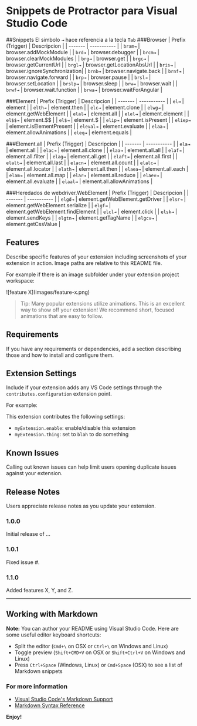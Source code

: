 # Snippets de Protractor para Visual Studio Code

##Snippets
El simbolo `⇥` hace referencia a la tecla `Tab` 
###Browser
| Prefix (Trigger)   | Descripcion |
| -------            | ----------- |
| `bram⇥`            | browser.addMockModule        |
| `brd⇥`             | browser.debugger             |
| `brcm⇥`            | browser.clearMockModules     |
| `brg⇥`             | browser.get                  |
| `brgc⇥`            | browser.getCurrentUrl        |
| `brgl⇥`            | browser.getLocationAbsUrl    |
| `bris⇥`            | browser.ignoreSynchronization|
| `brnb⇥`            | browser.navigate.back        |
| `brnf⇥`            | browser.navigate.forward     |
| `brp⇥`             | browser.pause                |
| `brsl⇥`            | browser.setLocation          |
| `brslp⇥`           | browser.sleep                |
| `brw⇥`             | browser.wait                 |
| `brwf⇥`            | browser.wait.function        |
| `brwa⇥`            | browser.waitForAngular       |

###Element
| Prefix (Trigger)   | Descripcion |
| -------            | ----------- |
| `el⇥`              | element                  |
| `elth⇥`            | element.then             |
| `elc⇥`             | element.clone            |
| `elwg⇥`            | element.getWebElement    |
| `elal⇥`            | element.all              |
| `elel⇥`            | element.element          |
| `el$$⇥`            | element.$$               |
| `el$⇥`             | element.$                |
| `elip⇥`            | element.isPresent        |
| `eliep⇥`           | element.isElementPresent |
| `eleval⇥`          | element.evaluate         |
| `elaa⇥`            | element.allowAnimations  |
| `eleq⇥`            | element.equals           |


###Element.all
| Prefix (Trigger)   | Descripcion |
| -------            | ----------- |
| `ela⇥`             | element.all          |
| `elac⇥`            | element.all.clone    |
| `elaa⇥`            | element.all.all      |
| `elaf⇥`            | element.all.filter   |
| `elag⇥`            | element.all.get      |
| `elaft⇥`           | element.all.first    |
| `elalt⇥`           | element.all.last     |
| `elacn⇥`           | element.all.count    |
| `elalc⇥`           | element.all.locator  |
| `elath⇥`           | element.all.then     |
| `elaea⇥`           | element.all.each     |
| `elam⇥`            | element.all.map      |
| `elar⇥`            | element.all.reduce   |
| `elaev⇥`           | element.all.evaluate |
| `elaal⇥`           | element.all.allowAnimations |


###Heredados de webdriver.WebElement
| Prefix (Trigger)   | Descripcion |
| -------            | ----------- |
| `elgd⇥`           | element.getWebElement.getDriver   |
| `elsr⇥`           | element.getWebElement.serialize   |
| `elgf⇥`           | element.getWebElement.findElement |
| `elcl⇥`           | element.click                     |
| `elsk⇥`           | element.sendKeys                  |
| `elgtn⇥`          | element.getTagName                |
| `elgcv⇥`          | element.getCssValue               |




## Features

Describe specific features of your extension including screenshots of your extension in action. Image paths are relative to this README file.

For example if there is an image subfolder under your extension project workspace:

\!\[feature X\]\(images/feature-x.png\)

> Tip: Many popular extensions utilize animations. This is an excellent way to show off your extension! We recommend short, focused animations that are easy to follow.

## Requirements

If you have any requirements or dependencies, add a section describing those and how to install and configure them.

## Extension Settings

Include if your extension adds any VS Code settings through the `contributes.configuration` extension point.

For example:

This extension contributes the following settings:

* `myExtension.enable`: enable/disable this extension
* `myExtension.thing`: set to `blah` to do something

## Known Issues

Calling out known issues can help limit users opening duplicate issues against your extension.

## Release Notes

Users appreciate release notes as you update your extension.

### 1.0.0

Initial release of ...

### 1.0.1

Fixed issue #.

### 1.1.0

Added features X, Y, and Z.

-----------------------------------------------------------------------------------------------------------

## Working with Markdown

**Note:** You can author your README using Visual Studio Code.  Here are some useful editor keyboard shortcuts:

* Split the editor (`Cmd+\` on OSX or `Ctrl+\` on Windows and Linux)
* Toggle preview (`Shift+CMD+V` on OSX or `Shift+Ctrl+V` on Windows and Linux)
* Press `Ctrl+Space` (Windows, Linux) or `Cmd+Space` (OSX) to see a list of Markdown snippets

### For more information

* [Visual Studio Code's Markdown Support](http://code.visualstudio.com/docs/languages/markdown)
* [Markdown Syntax Reference](https://help.github.com/articles/markdown-basics/)

**Enjoy!**